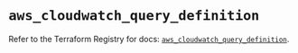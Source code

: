 # `aws_cloudwatch_query_definition`

Refer to the Terraform Registry for docs: [`aws_cloudwatch_query_definition`](https://registry.terraform.io/providers/hashicorp/aws/5.83.0/docs/resources/cloudwatch_query_definition).
